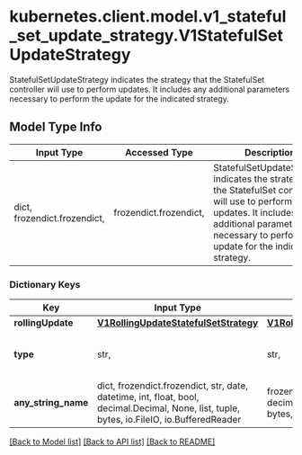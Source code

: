 # kubernetes.client.model.v1_stateful_set_update_strategy.V1StatefulSetUpdateStrategy

StatefulSetUpdateStrategy indicates the strategy that the StatefulSet controller will use to perform updates. It includes any additional parameters necessary to perform the update for the indicated strategy.

## Model Type Info
Input Type | Accessed Type | Description | Notes
------------ | ------------- | ------------- | -------------
dict, frozendict.frozendict,  | frozendict.frozendict,  | StatefulSetUpdateStrategy indicates the strategy that the StatefulSet controller will use to perform updates. It includes any additional parameters necessary to perform the update for the indicated strategy. | 

### Dictionary Keys
Key | Input Type | Accessed Type | Description | Notes
------------ | ------------- | ------------- | ------------- | -------------
**rollingUpdate** | [**V1RollingUpdateStatefulSetStrategy**](V1RollingUpdateStatefulSetStrategy.md) | [**V1RollingUpdateStatefulSetStrategy**](V1RollingUpdateStatefulSetStrategy.md) |  | [optional] 
**type** | str,  | str,  | Type indicates the type of the StatefulSetUpdateStrategy. Default is RollingUpdate.   | [optional] 
**any_string_name** | dict, frozendict.frozendict, str, date, datetime, int, float, bool, decimal.Decimal, None, list, tuple, bytes, io.FileIO, io.BufferedReader | frozendict.frozendict, str, BoolClass, decimal.Decimal, NoneClass, tuple, bytes, FileIO | any string name can be used but the value must be the correct type | [optional]

[[Back to Model list]](../../README.md#documentation-for-models) [[Back to API list]](../../README.md#documentation-for-api-endpoints) [[Back to README]](../../README.md)

